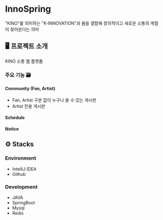 # InnoSpring
"KINO"를 의미하는 "K-INNOVATION"과 봄을 결합해 창의적이고 새로운 소통의 계절이 찾아온다는 의미
## 🖥️ 프로젝트 소개
KINO 소통 웹 플랫폼


### 주요 기능 🗃️

#### Community (Fan, Artist)
+ Fan, Artist 구분 없이 누구나 쓸 수 있는 게시판
+ Artist 전용 게시판
#### Schedule
####  Notice


## ⚙️ Stacks
### Environment
+ IntelliJ IDEA
+ Github
### Development
+ JAVA
+ SpringBoot
+ Mysql
+ Redis

